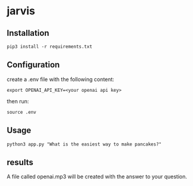 # jarvis

## Installation

```
pip3 install -r requirements.txt
```

## Configuration

create a .env file with the following content:

```
export OPENAI_API_KEY=<your openai api key>
```

then run:

```
source .env
```

## Usage

```
python3 app.py "What is the easiest way to make pancakes?"
```

## results

A file called openai.mp3 will be created with the answer to your question.

